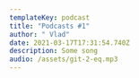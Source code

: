 ```yaml
---
templateKey: podcast
title: "Podcasts #1"
author: " Vlad"
date: 2021-03-17T17:31:54.740Z
description: Some song
audio: /assets/git-2-eq.mp3
---
```

